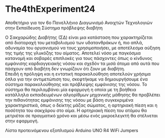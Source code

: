 # The4thExperiment24
Αποθετήριο για τον 6ο Πανελλήνιο Διαγωνισμό  Ανοιχτών Τεχνολογιών στην Εκπαίδευση
Σύστημα πρόβλεψης διαβήτη 

Ο Σακχαρώδης Διαβήτης (ΣΔ) είναι μια κατάσταση που χαρακτηρίζεται από διαταραχή του μεταβολισμού των υδατανθράκων ή, πιο απλά, αδυναμία του οργανισμού να τους χρησιμοποιήσει, με αποτέλεσμα αύξηση της τιμής της γλυκόζης του αίματος. Αποτελεί νόσο με παγκόσμια κατανομή και σοβαρές επιπλοκές για τους πάσχοντες όπως ο κίνδυνος εμφάνισης καρδιαγγειακής νόσου και σχεδόν τα μισά άτομα από αυτά που  πάσχουν από διαβήτη δεν γνωρίζουν ότι ζουν με διαβήτη.  
Επειδή η πρόληψη και η εντατική παρακολούθηση αποτελούν χρήσιμα όπλα για την αντιμετώπιση του, σκεφτήκαμε να δημιουργήσουμε ένα σύστημα παρακολούθησης και πρόβλεψης εμφάνισης της νόσου.
Το σύστημα θα περιλαμβάνει μία εφαρμογή η οποία με τη βοήθεια κατάλληλα εκπαιδευμένων αλγορίθμων μηχανικής μάθησης θα προβλέπει την πιθανότητας εμφάνισης της νόσου με βάση συγκεκριμένα χαρακτηριστικά, όπως ο δείκτης μάζας σώματος, η αρτηριακή πίεση και η ποσότητα του σακχάρου στο αίμα. Η αρτηριακή πίεση του ατόμου θα μετριέται σε πραγματικό χρόνο και μέσω ενός μικροελεγκτή θα στέλνεται στην εφαρμογή.


Λίστα προτεινόμενου εξοπλισμού
Arduino UNO R4 WiFi
Jumpers

